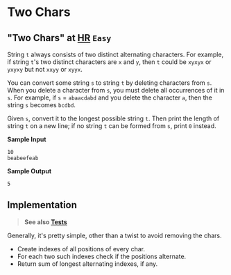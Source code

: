 # Two Chars

## "Two Chars" at [HR](https://www.hackerrank.com/challenges/two-characters) `Easy`

String `t` always consists of two distinct alternating characters.
For example, if string `t`'s two distinct characters are `x` and `y`,
then `t` could be `xyxyx` or `yxyxy` but not `xxyy` or `xyyx`.

You can convert some string `s` to string `t` by deleting characters from `s`.
When you delete a character from `s`, you must delete all occurrences of it in `s`.
For example, if `s` = `abaacdabd` and you delete the character `a`,
then the string `s` becomes `bcdbd`.

Given `s`, convert it to the longest possible string `t`.
Then print the length of string `t` on a new line;
if no string `t` can be formed from `s`, print `0` instead.

**Sample Input**
```
10
beabeefeab
```

**Sample Output**
```
5
```

## Implementation

> **See also [Tests](../../../../test/groovy/strings/two_chars)**

Generally, it's pretty simple, other than a twist to avoid removing the chars.

* Create indexes of all positions of every char.
* For each two such indexes check if the positions alternate.
* Return sum of longest alternating indexes, if any.
